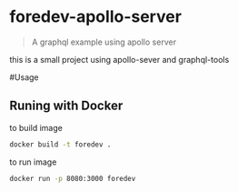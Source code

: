 # foredev-apollo-server

> A graphql example using  apollo server

this is a small project using apollo-sever and graphql-tools 

#Usage

## Runing with Docker

to build image

```bash
docker build -t foredev .
```

to run image

```bash
docker run -p 8080:3000 foredev
```